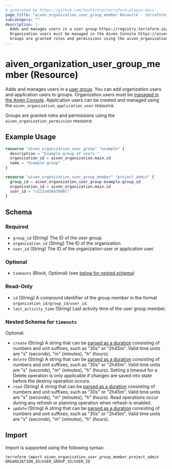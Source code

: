 ```yaml
---
# generated by https://github.com/hashicorp/terraform-plugin-docs
page_title: "aiven_organization_user_group_member Resource - terraform-provider-aiven"
subcategory: ""
description: |-
  Adds and manages users in a user group https://registry.terraform.io/providers/aiven/aiven/latest/docs/resources/organization_user_group. You can add organization users and application users to groups.
  Organization users must be managed in the Aiven Console https://aiven.io/docs/platform/howto/manage-org-users. Application users can be created and managed using the aiven_organization_application_user resource.
  Groups are granted roles and permissions using the aiven_organization_permission resource.
---
```


# aiven_organization_user_group_member (Resource)

Adds and manages users in a [user group](https://registry.terraform.io/providers/aiven/aiven/latest/docs/resources/organization_user_group). You can add organization users and application users to groups.
Organization users must be [managed in the Aiven Console](https://aiven.io/docs/platform/howto/manage-org-users). Application users can be created and managed using the `aiven_organization_application_user` resource.

Groups are granted roles and permissions using the `aiven_organization_permission` resource.

## Example Usage

```terraform
resource "aiven_organization_user_group" "example" {
  description = "Example group of users."
  organization_id = aiven_organization.main.id
  name = "Example group"
}

resource "aiven_organization_user_group_member" "project_admin" {
  group_id = aiven_organization_user_group.example.group_id
  organization_id = aiven_organization.main.id
  user_id = "u123a456b7890c" 
}
```

<!-- schema generated by tfplugindocs -->
## Schema

### Required

- `group_id` (String) The ID of the user group.
- `organization_id` (String) The ID of the organization.
- `user_id` (String) The ID of the organization user or application user.

### Optional

- `timeouts` (Block, Optional) (see [below for nested schema](#nestedblock--timeouts))

### Read-Only

- `id` (String) A compound identifier of the group member in the format `organization_id/group_id/user_id`.
- `last_activity_time` (String) Last activity time of the user group member.

<a id="nestedblock--timeouts"></a>
### Nested Schema for `timeouts`

Optional:

- `create` (String) A string that can be [parsed as a duration](https://pkg.go.dev/time#ParseDuration) consisting of numbers and unit suffixes, such as "30s" or "2h45m". Valid time units are "s" (seconds), "m" (minutes), "h" (hours).
- `delete` (String) A string that can be [parsed as a duration](https://pkg.go.dev/time#ParseDuration) consisting of numbers and unit suffixes, such as "30s" or "2h45m". Valid time units are "s" (seconds), "m" (minutes), "h" (hours). Setting a timeout for a Delete operation is only applicable if changes are saved into state before the destroy operation occurs.
- `read` (String) A string that can be [parsed as a duration](https://pkg.go.dev/time#ParseDuration) consisting of numbers and unit suffixes, such as "30s" or "2h45m". Valid time units are "s" (seconds), "m" (minutes), "h" (hours). Read operations occur during any refresh or planning operation when refresh is enabled.
- `update` (String) A string that can be [parsed as a duration](https://pkg.go.dev/time#ParseDuration) consisting of numbers and unit suffixes, such as "30s" or "2h45m". Valid time units are "s" (seconds), "m" (minutes), "h" (hours).

## Import

Import is supported using the following syntax:

```shell
terraform import aiven_organization_user_group_member.project_admin ORGANIZATION_ID/USER_GROUP_ID/USER_ID
```
